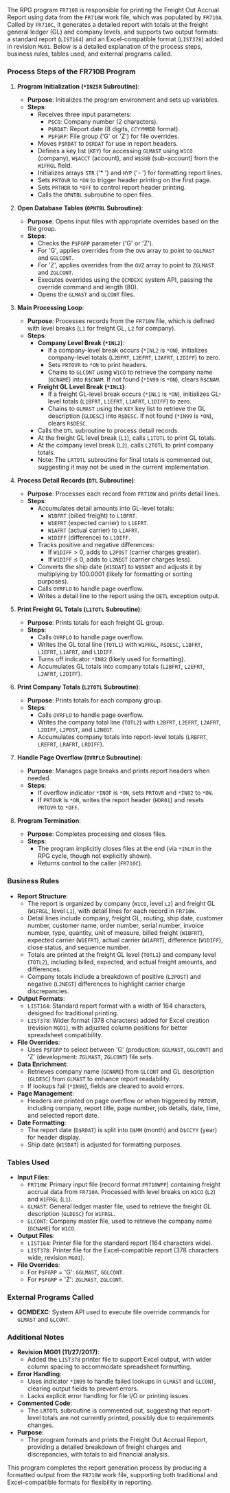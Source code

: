 The RPG program `FR710B` is responsible for printing the Freight Out Accrual Report using data from the `FR710W` work file, which was populated by `FR710A`. Called by `FR710C`, it generates a detailed report with totals at the freight general ledger (GL) and company levels, and supports two output formats: a standard report (`LIST164`) and an Excel-compatible format (`LIST378`) added in revision `MG01`. Below is a detailed explanation of the process steps, business rules, tables used, and external programs called.

### Process Steps of the FR710B Program

1. **Program Initialization (`*INZSR` Subroutine)**:
   - **Purpose**: Initializes the program environment and sets up variables.
   - **Steps**:
     - Receives three input parameters:
       - `P$CO`: Company number (2 characters).
       - `P$RDAT`: Report date (8 digits, `CCYYMMDD` format).
       - `P$FGRP`: File group ('G' or 'Z') for file overrides.
     - Moves `P$RDAT` to `D$RDAT` for use in report headers.
     - Defines a key list (`KEY`) for accessing `GLMAST` using `W1CO` (company), `W$ACCT` (account), and `W$SUB` (sub-account) from the `W1FRGL` field.
     - Initializes arrays `STR` ('* ') and `HYP` ('- ') for formatting report lines.
     - Sets `PRTOVR` to `*ON` to trigger header printing on the first page.
     - Sets `PRTHDR` to `*OFF` to control report header printing.
     - Calls the `OPNTBL` subroutine to open files.

2. **Open Database Tables (`OPNTBL` Subroutine)**:
   - **Purpose**: Opens input files with appropriate overrides based on the file group.
   - **Steps**:
     - Checks the `P$FGRP` parameter ('G' or 'Z').
     - For 'G', applies overrides from the `OVG` array to point to `GGLMAST` and `GGLCONT`.
     - For 'Z', applies overrides from the `OVZ` array to point to `ZGLMAST` and `ZGLCONT`.
     - Executes overrides using the `QCMDEXC` system API, passing the override command and length (80).
     - Opens the `GLMAST` and `GLCONT` files.

3. **Main Processing Loop**:
   - **Purpose**: Processes records from the `FR710W` file, which is defined with level breaks (`L1` for freight GL, `L2` for company).
   - **Steps**:
     - **Company Level Break (`*INL2`)**:
       - If a company-level break occurs (`*INL2` is `*ON`), initializes company-level totals (`L2BFRT`, `L2EFRT`, `L2AFRT`, `L2DIFF`) to zero.
       - Sets `PRTOVR` to `*ON` to print headers.
       - Chains to `GLCONT` using `W1CO` to retrieve the company name (`GCNAME`) into `R$CNAM`. If not found (`*IN99` is `*ON`), clears `R$CNAM`.
     - **Freight GL Level Break (`*INL1`)**:
       - If a freight GL-level break occurs (`*INL1` is `*ON`), initializes GL-level totals (`L1BFRT`, `L1EFRT`, `L1AFRT`, `L1DIFF`) to zero.
       - Chains to `GLMAST` using the `KEY` key list to retrieve the GL description (`GLDESC`) into `R$DESC`. If not found (`*IN99` is `*ON`), clears `R$DESC`.
     - Calls the `DTL` subroutine to process detail records.
     - At the freight GL level break (`L1`), calls `L1TOTL` to print GL totals.
     - At the company level break (`L2`), calls `L2TOTL` to print company totals.
     - Note: The `LRTOTL` subroutine for final totals is commented out, suggesting it may not be used in the current implementation.

4. **Process Detail Records (`DTL` Subroutine)**:
   - **Purpose**: Processes each record from `FR710W` and prints detail lines.
   - **Steps**:
     - Accumulates detail amounts into GL-level totals:
       - `W1BFRT` (billed freight) to `L1BFRT`.
       - `W1EFRT` (expected carrier) to `L1EFRT`.
       - `W1AFRT` (actual carrier) to `L1AFRT`.
       - `W1DIFF` (difference) to `L1DIFF`.
     - Tracks positive and negative differences:
       - If `W1DIFF` > 0, adds to `L2POST` (carrier charges greater).
       - If `W1DIFF` ≤ 0, adds to `L2NEGT` (carrier charges less).
     - Converts the ship date (`W1SDAT`) to `W$SDAT` and adjusts it by multiplying by 100.0001 (likely for formatting or sorting purposes).
     - Calls `OVRFLO` to handle page overflow.
     - Writes a detail line to the report using the `DETL` exception output.

5. **Print Freight GL Totals (`L1TOTL` Subroutine)**:
   - **Purpose**: Prints totals for each freight GL group.
   - **Steps**:
     - Calls `OVRFLO` to handle page overflow.
     - Writes the GL total line (`TOTL1`) with `W1FRGL`, `R$DESC`, `L1BFRT`, `L1EFRT`, `L1AFRT`, and `L1DIFF`.
     - Turns off indicator `*IN82` (likely used for formatting).
     - Accumulates GL totals into company totals (`L2BFRT`, `L2EFRT`, `L2AFRT`, `L2DIFF`).

6. **Print Company Totals (`L2TOTL` Subroutine)**:
   - **Purpose**: Prints totals for each company group.
   - **Steps**:
     - Calls `OVRFLO` to handle page overflow.
     - Writes the company total line (`TOTL2`) with `L2BFRT`, `L2EFRT`, `L2AFRT`, `L2DIFF`, `L2POST`, and `L2NEGT`.
     - Accumulates company totals into report-level totals (`LRBFRT`, `LREFRT`, `LRAFRT`, `LRDIFF`).

7. **Handle Page Overflow (`OVRFLO` Subroutine)**:
   - **Purpose**: Manages page breaks and prints report headers when needed.
   - **Steps**:
     - If overflow indicator `*INOF` is `*ON`, sets `PRTOVR` and `*IN82` to `*ON`.
     - If `PRTOVR` is `*ON`, writes the report header (`HDR01`) and resets `PRTOVR` to `*OFF`.

8. **Program Termination**:
   - **Purpose**: Completes processing and closes files.
   - **Steps**:
     - The program implicitly closes files at the end (via `*INLR` in the RPG cycle, though not explicitly shown).
     - Returns control to the caller (`FR710C`).

### Business Rules
- **Report Structure**:
  - The report is organized by company (`W1CO`, level `L2`) and freight GL (`W1FRGL`, level `L1`), with detail lines for each record in `FR710W`.
  - Detail lines include company, freight GL, routing, ship date, customer number, customer name, order number, serial number, invoice number, type, quantity, unit of measure, billed freight (`W1BFRT`), expected carrier (`W1EFRT`), actual carrier (`W1AFRT`), difference (`W1DIFF`), close status, and sequence number.
  - Totals are printed at the freight GL level (`TOTL1`) and company level (`TOTL2`), including billed, expected, and actual freight amounts, and differences.
  - Company totals include a breakdown of positive (`L2POST`) and negative (`L2NEGT`) differences to highlight carrier charge discrepancies.
- **Output Formats**:
  - `LIST164`: Standard report format with a width of 164 characters, designed for traditional printing.
  - `LIST378`: Wider format (378 characters) added for Excel creation (revision `MG01`), with adjusted column positions for better spreadsheet compatibility.
- **File Overrides**:
  - Uses `P$FGRP` to select between 'G' (production: `GGLMAST`, `GGLCONT`) and 'Z' (development: `ZGLMAST`, `ZGLCONT`) file sets.
- **Data Enrichment**:
  - Retrieves company name (`GCNAME`) from `GLCONT` and GL description (`GLDESC`) from `GLMAST` to enhance report readability.
  - If lookups fail (`*IN99`), fields are cleared to avoid errors.
- **Page Management**:
  - Headers are printed on page overflow or when triggered by `PRTOVR`, including company, report title, page number, job details, date, time, and selected report date.
- **Date Formatting**:
  - The report date (`D$RDAT`) is split into `D$MM` (month) and `D$CCYY` (year) for header display.
  - Ship date (`W1SDAT`) is adjusted for formatting purposes.

### Tables Used
- **Input Files**:
  - `FR710W`: Primary input file (record format `FR710WPF`) containing freight accrual data from `FR710A`. Processed with level breaks on `W1CO` (`L2`) and `W1FRGL` (`L1`).
  - `GLMAST`: General ledger master file, used to retrieve the freight GL description (`GLDESC`) for `W1FRGL`.
  - `GLCONT`: Company master file, used to retrieve the company name (`GCNAME`) for `W1CO`.
- **Output Files**:
  - `LIST164`: Printer file for the standard report (164 characters wide).
  - `LIST378`: Printer file for the Excel-compatible report (378 characters wide, revision `MG01`).
- **File Overrides**:
  - For `P$FGRP` = 'G': `GGLMAST`, `GGLCONT`.
  - For `P$FGRP` = 'Z': `ZGLMAST`, `ZGLCONT`.

### External Programs Called
- **QCMDEXC**: System API used to execute file override commands for `GLMAST` and `GLCONT`.

### Additional Notes
- **Revision MG01 (11/27/2017)**:
  - Added the `LIST378` printer file to support Excel output, with wider column spacing to accommodate spreadsheet formatting.
- **Error Handling**:
  - Uses indicator `*IN99` to handle failed lookups in `GLMAST` and `GLCONT`, clearing output fields to prevent errors.
  - Lacks explicit error handling for file I/O or printing issues.
- **Commented Code**:
  - The `LRTOTL` subroutine is commented out, suggesting that report-level totals are not currently printed, possibly due to requirements changes.
- **Purpose**:
  - The program formats and prints the Freight Out Accrual Report, providing a detailed breakdown of freight charges and discrepancies, with totals to aid financial analysis.

This program completes the report generation process by producing a formatted output from the `FR710W` work file, supporting both traditional and Excel-compatible formats for flexibility in reporting.